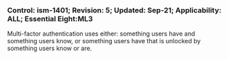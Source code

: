 ### Control: ism-1401; Revision: 5; Updated: Sep-21; Applicability: ALL; Essential Eight:ML3
<p>Multi-factor authentication uses either: something users have and something users know, or something users have that is unlocked by something users know or are.</p>